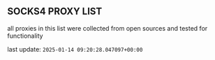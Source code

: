 ## SOCKS4 PROXY LIST

all proxies in this list were collected from open sources and tested for functionality

last update: `2025-01-14 09:20:28.047097+00:00`